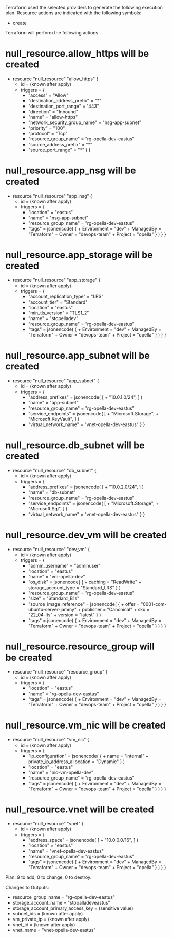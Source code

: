 
Terraform used the selected providers to generate the following execution
plan. Resource actions are indicated with the following symbols:
  + create

Terraform will perform the following actions

  # null_resource.allow_https will be created
  + resource "null_resource" "allow_https" {
      + id       = (known after apply)
      + triggers = {
          + "access"                      = "Allow"
          + "destination_address_prefix"  = "*"
          + "destination_port_range"      = "443"
          + "direction"                   = "Inbound"
          + "name"                        = "allow-https"
          + "network_security_group_name" = "nsg-app-subnet"
          + "priority"                    = "100"
          + "protocol"                    = "Tcp"
          + "resource_group_name"         = "rg-opella-dev-eastus"
          + "source_address_prefix"       = "*"
          + "source_port_range"           = "*"
        }
    }

  # null_resource.app_nsg will be created
  + resource "null_resource" "app_nsg" {
      + id       = (known after apply)
      + triggers = {
          + "location"            = "eastus"
          + "name"                = "nsg-app-subnet"
          + "resource_group_name" = "rg-opella-dev-eastus"
          + "tags"                = jsonencode(
                {
                  + Environment = "dev"
                  + ManagedBy   = "Terraform"
                  + Owner       = "devops-team"
                  + Project     = "opella"
                }
            )
        }
    }

  # null_resource.app_storage will be created
  + resource "null_resource" "app_storage" {
      + id       = (known after apply)
      + triggers = {
          + "account_replication_type" = "LRS"
          + "account_tier"             = "Standard"
          + "location"                 = "eastus"
          + "min_tls_version"          = "TLS1_2"
          + "name"                     = "stopelladev"
          + "resource_group_name"      = "rg-opella-dev-eastus"
          + "tags"                     = jsonencode(
                {
                  + Environment = "dev"
                  + ManagedBy   = "Terraform"
                  + Owner       = "devops-team"
                  + Project     = "opella"
                }
            )
        }
    }

  # null_resource.app_subnet will be created
  + resource "null_resource" "app_subnet" {
      + id       = (known after apply)
      + triggers = {
          + "address_prefixes"     = jsonencode(
                [
                  + "10.0.1.0/24",
                ]
            )
          + "name"                 = "app-subnet"
          + "resource_group_name"  = "rg-opella-dev-eastus"
          + "service_endpoints"    = jsonencode(
                [
                  + "Microsoft.Storage",
                  + "Microsoft.KeyVault",
                ]
            )
          + "virtual_network_name" = "vnet-opella-dev-eastus"
        }
    }

  # null_resource.db_subnet will be created
  + resource "null_resource" "db_subnet" {
      + id       = (known after apply)
      + triggers = {
          + "address_prefixes"     = jsonencode(
                [
                  + "10.0.2.0/24",
                ]
            )
          + "name"                 = "db-subnet"
          + "resource_group_name"  = "rg-opella-dev-eastus"
          + "service_endpoints"    = jsonencode(
                [
                  + "Microsoft.Storage",
                  + "Microsoft.Sql",
                ]
            )
          + "virtual_network_name" = "vnet-opella-dev-eastus"
        }
    }

  # null_resource.dev_vm will be created
  + resource "null_resource" "dev_vm" {
      + id       = (known after apply)
      + triggers = {
          + "admin_username"         = "adminuser"
          + "location"               = "eastus"
          + "name"                   = "vm-opella-dev"
          + "os_disk"                = jsonencode(
                {
                  + caching              = "ReadWrite"
                  + storage_account_type = "Standard_LRS"
                }
            )
          + "resource_group_name"    = "rg-opella-dev-eastus"
          + "size"                   = "Standard_B1s"
          + "source_image_reference" = jsonencode(
                {
                  + offer     = "0001-com-ubuntu-server-jammy"
                  + publisher = "Canonical"
                  + sku       = "22_04-lts"
                  + version   = "latest"
                }
            )
          + "tags"                   = jsonencode(
                {
                  + Environment = "dev"
                  + ManagedBy   = "Terraform"
                  + Owner       = "devops-team"
                  + Project     = "opella"
                }
            )
        }
    }

  # null_resource.resource_group will be created
  + resource "null_resource" "resource_group" {
      + id       = (known after apply)
      + triggers = {
          + "location" = "eastus"
          + "name"     = "rg-opella-dev-eastus"
          + "tags"     = jsonencode(
                {
                  + Environment = "dev"
                  + ManagedBy   = "Terraform"
                  + Owner       = "devops-team"
                  + Project     = "opella"
                }
            )
        }
    }

  # null_resource.vm_nic will be created
  + resource "null_resource" "vm_nic" {
      + id       = (known after apply)
      + triggers = {
          + "ip_configuration"    = jsonencode(
                {
                  + name                          = "internal"
                  + private_ip_address_allocation = "Dynamic"
                }
            )
          + "location"            = "eastus"
          + "name"                = "nic-vm-opella-dev"
          + "resource_group_name" = "rg-opella-dev-eastus"
          + "tags"                = jsonencode(
                {
                  + Environment = "dev"
                  + ManagedBy   = "Terraform"
                  + Owner       = "devops-team"
                  + Project     = "opella"
                }
            )
        }
    }

  # null_resource.vnet will be created
  + resource "null_resource" "vnet" {
      + id       = (known after apply)
      + triggers = {
          + "address_space"       = jsonencode(
                [
                  + "10.0.0.0/16",
                ]
            )
          + "location"            = "eastus"
          + "name"                = "vnet-opella-dev-eastus"
          + "resource_group_name" = "rg-opella-dev-eastus"
          + "tags"                = jsonencode(
                {
                  + Environment = "dev"
                  + ManagedBy   = "Terraform"
                  + Owner       = "devops-team"
                  + Project     = "opella"
                }
            )
        }
    }

Plan: 9 to add, 0 to change, 0 to destroy.

Changes to Outputs:
  + resource_group_name              = "rg-opella-dev-eastus"
  + storage_account_name             = "stopalladeveastus"
  + storage_account_primary_access_key = (sensitive value)
  + subnet_ids                       = (known after apply)
  + vm_private_ip                    = (known after apply)
  + vnet_id                          = (known after apply)
  + vnet_name                        = "vnet-opella-dev-eastus"